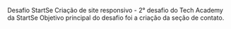 Desafio StartSe Criação de site responsivo  - 2° desafio do Tech Academy da StartSe
Objetivo principal do desafio foi a criação da seção de contato.
